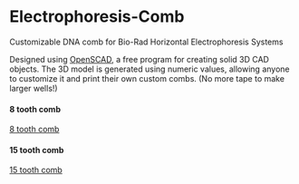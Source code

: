 # Electrophoresis-Comb
Customizable DNA comb for Bio-Rad Horizontal Electrophoresis Systems

Designed using [OpenSCAD](http://www.openscad.org/), a free program for creating solid 3D CAD objects.  The 3D model is generated using numeric values, allowing anyone to customize it and print their own custom combs.  (No more tape to make larger wells!)

#### 8 tooth comb
  
[8 tooth comb](https://github.com/admish/Electrophoresis-Comb/blob/master/STL%20Files/8teeth.jpg "8 tooth comb")
  
#### 15 tooth comb
[15 tooth comb](https://github.com/admish/Electrophoresis-Comb/blob/master/STL%20Files/15teeth.jpg "15 tooth comb")
